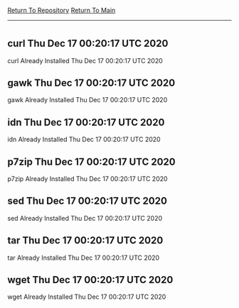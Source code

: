 [Return To Repository](https://github.com/deathbybandaid/piholeparser/)
[Return To Main](https://github.com/deathbybandaid/piholeparser/blob/master/RecentRunLogs/Mainlog.md)
____________________________________
# 
## curl Thu Dec 17 00:20:17 UTC 2020
curl Already Installed Thu Dec 17 00:20:17 UTC 2020
## gawk Thu Dec 17 00:20:17 UTC 2020
gawk Already Installed Thu Dec 17 00:20:17 UTC 2020
## idn Thu Dec 17 00:20:17 UTC 2020
idn Already Installed Thu Dec 17 00:20:17 UTC 2020
## p7zip Thu Dec 17 00:20:17 UTC 2020
p7zip Already Installed Thu Dec 17 00:20:17 UTC 2020
## sed Thu Dec 17 00:20:17 UTC 2020
sed Already Installed Thu Dec 17 00:20:17 UTC 2020
## tar Thu Dec 17 00:20:17 UTC 2020
tar Already Installed Thu Dec 17 00:20:17 UTC 2020
## wget Thu Dec 17 00:20:17 UTC 2020
wget Already Installed Thu Dec 17 00:20:17 UTC 2020
